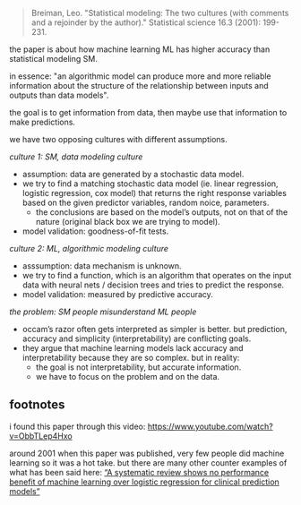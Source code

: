 > Breiman, Leo. "Statistical modeling: The two cultures (with comments and a rejoinder by the author)." Statistical science 16.3 (2001): 199-231.

the paper is about how machine learning ML has higher accuracy than statistical modeling SM.

in essence: "an algorithmic model can produce more and more reliable information about the structure of the relationship between inputs and outputs than data models".

the goal is to get information from data, then maybe use that information to make predictions.

we have two opposing cultures with different assumptions.

_culture 1: SM, data modeling culture_

- assumption: data are generated by a stochastic data model.
- we try to find a matching stochastic data model (ie. linear regression, logistic regression, cox model) that returns the right response variables based on the given predictor variables, random noice, parameters.
  - the conclusions are based on the model’s outputs, not on that of the nature (original black box we are trying to model).
- model validation: goodness-of-fit tests.

_culture 2: ML, algorithmic modeling culture_

- asssumption: data mechanism is unknown.
- we try to find a function, which is an algorithm that operates on the input data with neural nets / decision trees and tries to predict the response.
- model validation: measured by predictive accuracy.

_the problem: SM people misunderstand ML people_

- occam’s razor often gets interpreted as simpler is better. but prediction, accuracy and simplicity (interpretability) are conflicting goals. 
- they argue that machine learning models lack accuracy and interpretability because they are so complex. but in reality:
  - the goal is not interpretability, but accurate information.
  - we have to focus on the problem and on the data.

## footnotes

i found this paper through this video: https://www.youtube.com/watch?v=ObbTLep4Hxo

around 2001 when this paper was published, very few people did machine learning so it was a hot take. but there are many other counter examples of what has been said here: [“A systematic review shows no performance benefit of machine learning over logistic regression for clinical prediction models”](https://pubmed.ncbi.nlm.nih.gov/30763612/)
